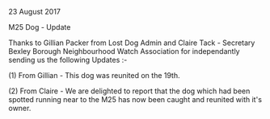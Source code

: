 23 August 2017

M25 Dog - Update

Thanks to Gillian Packer from Lost Dog Admin and Claire Tack - Secretary Bexley Borough Neighbourhood Watch Association for independantly sending us the following Updates :-

(1) From Gillian - This dog was reunited on the 19th.

(2) From Claire - We are delighted to report that the dog which had been spotted running near to the M25 has now been caught and reunited with it's owner.
